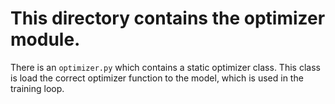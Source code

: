 # This directory contains the optimizer module.

There is an `optimizer.py` which contains a static optimizer class. This class is load the correct optimizer function to
the model, which is used in the training loop.
